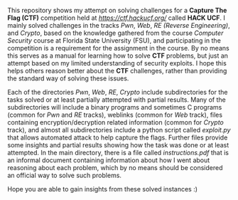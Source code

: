 This repository shows my attempt on solving challenges for a **Capture The Flag (CTF)** competition held at *https://ctf.hackucf.org/* called **HACK UCF**. I mainly solved challenges in the tracks *Pwn*, *Web*, *RE (Reverse Engineering)*, and *Crypto*, based on the knowledge gathered from the course *Computer Security* course at Florida State University (FSU), and participating in the competition is a requirement for the assignment in the course. By no means this serves as a manual for learning how to solve **CTF** problems, but just an attempt based on my limited understanding of security exploits. I hope this helps others reason better about the **CTF** challenges, rather than providing the standard way of solving these issues. 

Each of the directories *Pwn*, *Web*, *RE*, *Crypto* include subdirectories for the tasks solved or at least partially attempted with partial results. Many of the subdirectories will include a binary programs and sometimes C programs (common for *Pwn* and *RE* tracks), weblinks (common for *Web* track), files containing encryption/decryption related information (common for *Crypto* track), and almost all subdirectories include a python script called *exploit.py* that allows automated attack to help capture the flags. Further files provide some insights and partial results showing how the task was done or at least attempted. In the main directory, there is a file called *instructions.pdf* that is an informal document containing information about how I went about reasoning about each problem, which by no means should be considered an official way to solve such problems. 

Hope you are able to gain insights from these solved instances :) 
